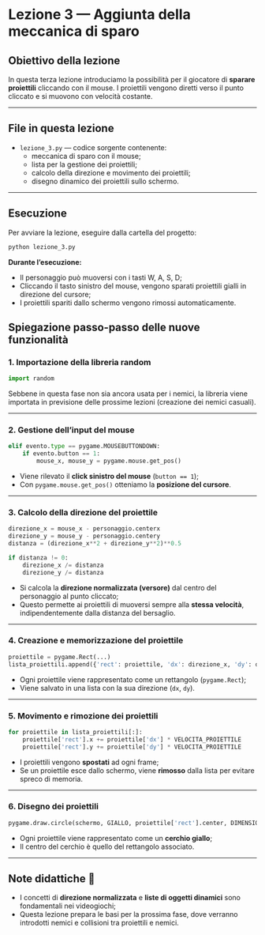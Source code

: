 # Lezione 3 — Aggiunta della meccanica di sparo

## Obiettivo della lezione

In questa terza lezione introduciamo la possibilità per il giocatore di **sparare proiettili** cliccando con il mouse.
I proiettili vengono diretti verso il punto cliccato e si muovono con velocità costante.

---

## File in questa lezione

- `lezione_3.py` — codice sorgente contenente:
  - meccanica di sparo con il mouse;
  - lista per la gestione dei proiettili;
  - calcolo della direzione e movimento dei proiettili;
  - disegno dinamico dei proiettili sullo schermo.

---

## Esecuzione

Per avviare la lezione, eseguire dalla cartella del progetto:

```bash
python lezione_3.py
```

**Durante l’esecuzione:**
* Il personaggio può muoversi con i tasti W, A, S, D;
* Cliccando il tasto sinistro del mouse, vengono sparati proiettili gialli in direzione del cursore;
* I proiettili spariti dallo schermo vengono rimossi automaticamente.

## Spiegazione passo-passo delle nuove funzionalità

### 1. Importazione della libreria random

```python
import random
```

Sebbene in questa fase non sia ancora usata per i nemici, la libreria viene importata in previsione delle prossime lezioni (creazione dei nemici casuali).

---

### 2. Gestione dell’input del mouse

```python
elif evento.type == pygame.MOUSEBUTTONDOWN:
    if evento.button == 1:
        mouse_x, mouse_y = pygame.mouse.get_pos()
```

* Viene rilevato il **click sinistro del mouse** (`button == 1`);
* Con `pygame.mouse.get_pos()` otteniamo la **posizione del cursore**.
---

### 3. Calcolo della direzione del proiettile

```python
direzione_x = mouse_x - personaggio.centerx
direzione_y = mouse_y - personaggio.centery
distanza = (direzione_x**2 + direzione_y**2)**0.5

if distanza != 0:
    direzione_x /= distanza
    direzione_y /= distanza
```

* Si calcola la **direzione normalizzata (versore)** dal centro del personaggio al punto cliccato;
* Questo permette ai proiettili di muoversi sempre alla **stessa velocità**, indipendentemente dalla distanza del bersaglio.

---

### 4. Creazione e memorizzazione del proiettile

```python
proiettile = pygame.Rect(...)
lista_proiettili.append({'rect': proiettile, 'dx': direzione_x, 'dy': direzione_y})
```

* Ogni proiettile viene rappresentato come un rettangolo (`pygame.Rect`);
* Viene salvato in una lista con la sua direzione (`dx`, `dy`).
---

### 5. Movimento e rimozione dei proiettili

```python
for proiettile in lista_proiettili[:]:
    proiettile['rect'].x += proiettile['dx'] * VELOCITA_PROIETTILE
    proiettile['rect'].y += proiettile['dy'] * VELOCITA_PROIETTILE
```

* I proiettili vengono **spostati** ad ogni frame;
* Se un proiettile esce dallo schermo, viene **rimosso** dalla lista per evitare spreco di memoria.

---

### 6. Disegno dei proiettili

```python
pygame.draw.circle(schermo, GIALLO, proiettile['rect'].center, DIMENSIONE_PROIETTILE // 2)
```

* Ogni proiettile viene rappresentato come un **cerchio giallo**;
* Il centro del cerchio è quello del rettangolo associato.

***

## Note didattiche 📝

* I concetti di **direzione normalizzata** e **liste di oggetti dinamici** sono fondamentali nei videogiochi;
* Questa lezione prepara le basi per la prossima fase, dove verranno introdotti nemici e collisioni tra proiettili e nemici.
